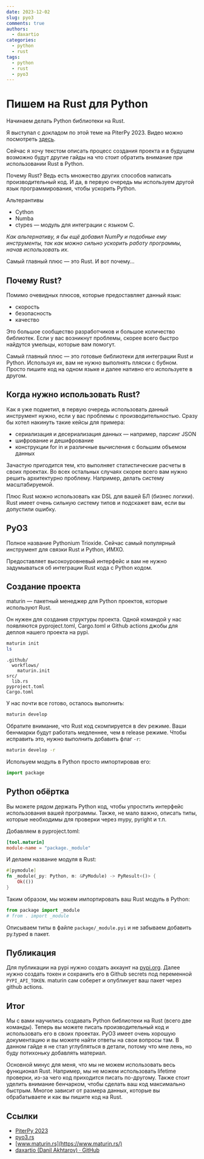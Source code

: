 ```yaml
---
date: 2023-12-02
slug: pyo3
comments: true
authors:
  - daxartio
categories:
  - python
  - rust
tags:
  - python
  - rust
  - pyo3
---
```


# Пишем на Rust для Python

Начинаем делать Python библиотеки на Rust.

Я выступал с докладом по этой теме на PiterPy 2023. Видео можно посмотреть [здесь](https://piterpy.com/talks/ea5ad52a85a742a1b81bb4ba616998f1/?referer=%2Fschedule%2Fdays%2F).

Сейчас я хочу текстом описать процесс создания проекта и в будущем возможно будут другие гайды на что стоит обратить внимание при использовании Rust в Python.

Почему Rust? Ведь есть множество других способов написать производительный код. И да, в первую очередь мы используем другой язык программирования, чтобы ускорить Python.

<!-- more -->

Альтерантивы

- Cython
- Numba
- ctypes — модуль для интеграции с языком С.

*Как альтернативу, я бы ещё добавил NumPy и подобные ему инструменты, так как можно сильно ускорить работу программы, начав использовать их.*

Самый главный плюс — это Rust. И вот почему...

## Почему Rust?

Помимо очевидных плюсов, которые предоставляет данный язык:

- скорость
- безопасность
- качество

Это большое сообщество разработчиков и большое количество библиотек. Если у вас возникнут проблемы, скорее всего быстро найдутся умельцы, которые вам помогут.

Самый главный плюс — это готовые библиотеки для интеграции Rust и Python. Используя их, вам не нужно выполнять пляски с бубном. Просто пишите код на одном языке и далее нативно его используете в другом.

## Когда нужно использовать Rust?

Как я уже подметил, в первую очередь использовать данный инструмент нужно, если у вас проблемы с производительностью. Сразу бы хотел накинуть такие кейсы для примера:

- сериализация и десериализация данных — например, парсинг JSON
- шифрование и дешифрование
- конструкции for in и различные вычисления с большим объемом данных

Зачастую пригодится тем, кто выполняет статистические расчеты в своих проектах. Во всех остальных случаях скорее всего вам нужно решить архитектурно проблему. Например, делать систему масштабируемой.

Плюс Rust можно использовать как DSL для вашей БЛ (бизнес логики). Rust имеет очень сильную систему типов и подскажет вам, если вы допустили ошибку.

## PyO3

Полное название Pythonium Trioxide. Сейчас самый популярный инструмент для связки Rust и Python, ИМХО.

Предоставляет высокоуровневый интерфейс и вам не нужно задумываться об интеграции Rust кода с Python кодом.

## Создание проекта

maturin — пакетный менеджер для Python проектов, которые используют Rust.

Он нужен для создания структуры проекта. Одной командой у нас появляются pyproject.toml, Cargo.toml и Github actions джобы для деплоя нашего проекта на pypi.

```bash
maturin init
ls
```

```
.github/
  workflows/
    maturin.init
src/
  lib.rs
pyproject.toml
Cargo.toml
```

У нас почти все готово, осталось выполнить:

```bash
maturin develop
```

Обратите внимание, что Rust код скомпируется в dev режиме. Ваши бенчмарки будут работать медленнее, чем в release режиме.
Чтобы исправить это, нужно выполнить добавить флаг `-r`:

```bash
maturin develop -r
```

Испольуем модуль в Python просто импортировав его:

```python
import package
```

## Python обёртка

Вы можете рядом держать Python код, чтобы упростить интерфейс использования вашей программы. Также, не мало важно, описать типы, которые необходимы для проверки через mypy, pyright и т.п.

Добавляем в pyproject.toml:

```toml
[tool.maturin]
module-name = "package._module"
```

И делаем название модуля в Rust:

```rust
#[pymodule]
fn _module(_py: Python, m: &PyModule) -> PyResult<()> {
    Ok(())
}
```

Таким образом, мы можем импортировать ваш Rust модуль в Python:

```python
from package import _module
# from . import _module
```

Описываем типы в файле `package/_module.pyi` и не забываем добавить py.typed в пакет.

## Публикация

Для публикации на pypi нужно создать аккаунт на [pypi.org](https://pypi.org/).
Далее нужно создать токен и сохранить его в Github secrets под переменной `PYPI_API_TOKEN`.
maturin сам соберет и опубликует ваш пакет через github actions.

## Итог

Мы с вами научились создавать Python библиотеки на Rust (всего две команды). Теперь вы можете писать производительный код и использовать его в своих проектах.
PyO3 имеет очень хорошую документацию и вы можете найти ответы на свои вопросы там.
В данном гайде я не стал углубляться в детали, потому что мне лень, но буду потихоньку добавлять материал.

Основной минус для меня, что мы не можем использовать весь функционал Rust.
Например, мы не можем использовать lifetime проверки, из-за чего код приходится писать по-другому.
Также стоит уделить внимание бенчарком, чтобы сделать ваш код максимально быстрым.
Многое зависит от размера данных, которые вы обрабатываете и как вы пишите код на Rust.

## Ссылки

- [PiterPy 2023](https://piterpy.com/talks/ea5ad52a85a742a1b81bb4ba616998f1/?referer=%2Fschedule%2Fdays%2F)
- [pyo3.rs](https://pyo3.rs/)
- [www.maturin.rs](https://www.maturin.rs/)
- [daxartio (Danil Akhtarov) · GitHub](https://github.com/daxartio)
